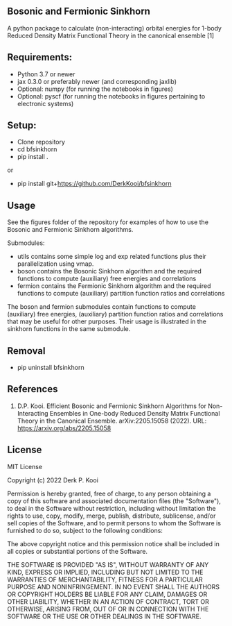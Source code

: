 ## Bosonic and Fermionic Sinkhorn
A python package to calculate (non-interacting) orbital energies for 1-body Reduced Density Matrix Functional Theory in the canonical ensemble [1]

## Requirements:
- Python 3.7 or newer
- jax 0.3.0 or preferably newer (and corresponding jaxlib)
- Optional: numpy (for running the notebooks in figures)
- Optional: pyscf (for running the notebooks in figures pertaining to electronic systems)

## Setup:
- Clone repository
- cd bfsinkhorn
- pip install .

or

- pip install git+https://github.com/DerkKooi/bfsinkhorn


## Usage
See the figures folder of the repository for examples of how to use the Bosonic and Fermionic Sinkhorn algorithms.

Submodules:
- utils contains some simple log and exp related functions plus their parallelization using vmap.
- boson contains the Bosonic Sinkhorn algorithm and the required functions to compute (auxiliary) free energies and correlations
- fermion contains the Fermionic Sinkhorn algorithm and the required functions to compute (auxiliary) partition function ratios and correlations

The boson and fermion submodules contain functions to compute (auxiliary) free energies, (auxiliary) partition function ratios and correlations that may be useful for other purposes. Their usage is illustrated in the sinkhorn functions in the same submodule.

## Removal
- pip uninstall bfsinkhorn

## References
1. D.P. Kooi. Efficient Bosonic and Fermionic Sinkhorn Algorithms for Non-Interacting Ensembles in One-body Reduced Density Matrix Functional Theory in the Canonical Ensemble. arXiv:2205.15058 (2022). URL: https://arxiv.org/abs/2205.15058

## License
MIT License

Copyright (c) 2022 Derk P. Kooi

Permission is hereby granted, free of charge, to any person obtaining a copy
of this software and associated documentation files (the "Software"), to deal
in the Software without restriction, including without limitation the rights
to use, copy, modify, merge, publish, distribute, sublicense, and/or sell
copies of the Software, and to permit persons to whom the Software is
furnished to do so, subject to the following conditions:

The above copyright notice and this permission notice shall be included in all
copies or substantial portions of the Software.

THE SOFTWARE IS PROVIDED "AS IS", WITHOUT WARRANTY OF ANY KIND, EXPRESS OR
IMPLIED, INCLUDING BUT NOT LIMITED TO THE WARRANTIES OF MERCHANTABILITY,
FITNESS FOR A PARTICULAR PURPOSE AND NONINFRINGEMENT. IN NO EVENT SHALL THE
AUTHORS OR COPYRIGHT HOLDERS BE LIABLE FOR ANY CLAIM, DAMAGES OR OTHER
LIABILITY, WHETHER IN AN ACTION OF CONTRACT, TORT OR OTHERWISE, ARISING FROM,
OUT OF OR IN CONNECTION WITH THE SOFTWARE OR THE USE OR OTHER DEALINGS IN THE
SOFTWARE.